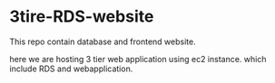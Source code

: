 # 3tire-RDS-website
This repo contain database and frontend website.

here we are hosting 3 tier web application using ec2 instance. which include RDS and webapplication.
